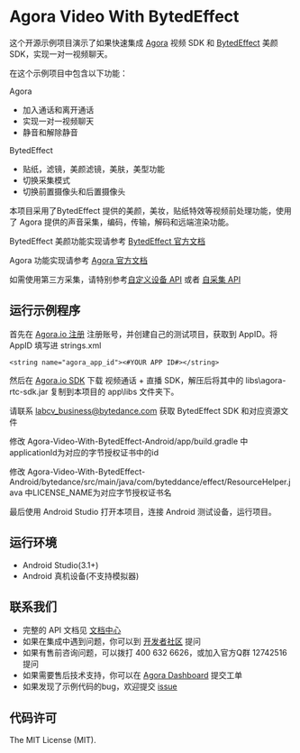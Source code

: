# Agora Video With BytedEffect

这个开源示例项目演示了如果快速集成 [Agora](www.agora.io) 视频 SDK 和 [BytedEffect](https://ailab.bytedance.com/sdk2) 美颜 SDK，实现一对一视频聊天。

在这个示例项目中包含以下功能：

Agora 

- 加入通话和离开通话
- 实现一对一视频聊天
- 静音和解除静音

BytedEffect

- 贴纸，滤镜，美颜滤镜，美肤，美型功能
- 切换采集模式
- 切换前置摄像头和后置摄像头

本项目采用了BytedEffect 提供的美颜，美妆，贴纸特效等视频前处理功能，使用了 Agora 提供的声音采集，编码，传输，解码和远端渲染功能。

BytedEffect 美颜功能实现请参考 [BytedEffect 官方文档](https://ailab.bytedance.com/sdk2)

Agora 功能实现请参考 [Agora 官方文档](https://docs.agora.io/cn/2.1.2/product/Interactive%20Broadcast/API%20Reference/live_video_android?platform=Android)

如需使用第三方采集，请特别参考[自定义设备 API](https://docs.agora.io/cn/2.1.2/product/Interactive%20Broadcast/API%20Reference/custom_live_android?platform=Android)  或者 [自采集 API](https://docs.agora.io/cn/2.1.2/product/Interactive%20Broadcast/API%20Reference/custom_live_android?platform=Android)

## 运行示例程序
首先在 [Agora.io 注册](https://dashboard.agora.io/cn/signup/) 注册账号，并创建自己的测试项目，获取到 AppID。将 AppID 填写进 strings.xml

```
<string name="agora_app_id"><#YOUR APP ID#></string>
```
然后在 [Agora.io SDK](https://www.agora.io/cn/download/) 下载 视频通话 + 直播 SDK，解压后将其中的 libs\agora-rtc-sdk.jar 复制到本项目的 app\libs 文件夹下。

请联系 labcv_business@bytedance.com 获取 BytedEffect SDK 和对应资源文件

修改 Agora-Video-With-BytedEffect-Android/app/build.gradle 中applicationId为对应的字节授权证书中的id

修改 Agora-Video-With-BytedEffect-Android/bytedance/src/main/java/com/byteddance/effect/ResourceHelper.java 中LICENSE_NAME为对应字节授权证书名

最后使用 Android Studio 打开本项目，连接 Android 测试设备，运行项目。

## 运行环境
* Android Studio(3.1+)
* Android 真机设备(不支持模拟器)

## 联系我们

- 完整的 API 文档见 [文档中心](https://docs.agora.io/cn/)
- 如果在集成中遇到问题，你可以到 [开发者社区](https://dev.agora.io/cn/) 提问
- 如果有售前咨询问题，可以拨打 400 632 6626，或加入官方Q群 12742516 提问
- 如果需要售后技术支持，你可以在 [Agora Dashboard](https://dashboard.agora.io) 提交工单
- 如果发现了示例代码的bug，欢迎提交 [issue](https://github.com/AgoraIO/BytedEffect/issues)

## 代码许可

The MIT License (MIT).


